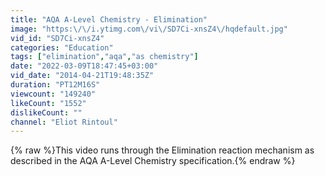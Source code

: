 ```yaml
---
title: "AQA A-Level Chemistry - Elimination"
image: "https:\/\/i.ytimg.com\/vi\/SD7Ci-xnsZ4\/hqdefault.jpg"
vid_id: "SD7Ci-xnsZ4"
categories: "Education"
tags: ["elimination","aqa","as chemistry"]
date: "2022-03-09T18:47:45+03:00"
vid_date: "2014-04-21T19:48:35Z"
duration: "PT12M16S"
viewcount: "149240"
likeCount: "1552"
dislikeCount: ""
channel: "Eliot Rintoul"
---
```

{% raw %}This video runs through the Elimination reaction mechanism as described in the AQA A-Level Chemistry specification.{% endraw %}
